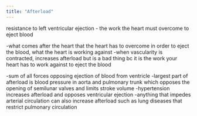 ```yaml
---
title: "Afterload"
---
```

resistance to left ventricular ejection - the work the heart must overcome to eject blood

-what comes after the heart that the heart has to overcome in order to eject the blood, what the heart is working against
-when vascularity is contracted, increases afterload but is a bad thing bc it is the work your heart has to work against to eject the blood

-sum of all forces opposing ejection of blood from ventricle
-largest part of afterload is blood pressure in aorta and pulmonary trunk which opposes the opening of semilunar valves and limits stroke volume
-hypertension increases afterload and opposes ventricular ejection
-anything that impedes arterial circulation can also increase afterload such as lung diseases that restrict pulmonary circulation

